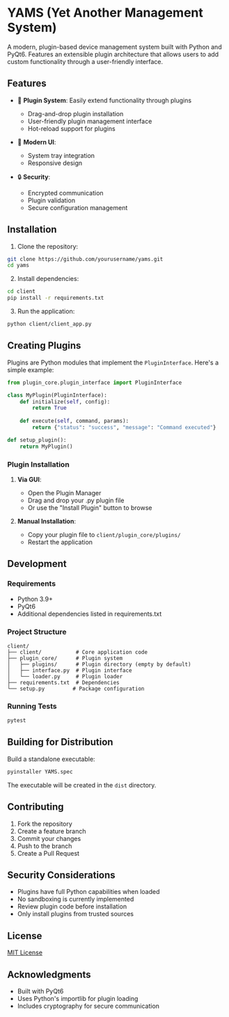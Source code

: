 # YAMS (Yet Another Management System)

A modern, plugin-based device management system built with Python and PyQt6. Features an extensible plugin architecture that allows users to add custom functionality through a user-friendly interface.

## Features

- 🔌 **Plugin System**: Easily extend functionality through plugins
  - Drag-and-drop plugin installation
  - User-friendly plugin management interface
  - Hot-reload support for plugins

- 🎨 **Modern UI**:
  - System tray integration
  - Responsive design

- 🔒 **Security**:
  - Encrypted communication
  - Plugin validation
  - Secure configuration management

## Installation

1. Clone the repository:
```bash
git clone https://github.com/yourusername/yams.git
cd yams
```

2. Install dependencies:
```bash
cd client
pip install -r requirements.txt
```

3. Run the application:
```bash
python client/client_app.py
```

## Creating Plugins

Plugins are Python modules that implement the `PluginInterface`. Here's a simple example:

```python
from plugin_core.plugin_interface import PluginInterface

class MyPlugin(PluginInterface):
    def initialize(self, config):
        return True
        
    def execute(self, command, params):
        return {"status": "success", "message": "Command executed"}

def setup_plugin():
    return MyPlugin()
```

### Plugin Installation

1. **Via GUI**:
   - Open the Plugin Manager
   - Drag and drop your .py plugin file
   - Or use the "Install Plugin" button to browse

2. **Manual Installation**:
   - Copy your plugin file to `client/plugin_core/plugins/`
   - Restart the application

## Development

### Requirements
- Python 3.9+
- PyQt6
- Additional dependencies listed in requirements.txt

### Project Structure
```
client/
├── client/           # Core application code
├── plugin_core/      # Plugin system
│   ├── plugins/      # Plugin directory (empty by default)
│   ├── interface.py  # Plugin interface
│   └── loader.py     # Plugin loader
├── requirements.txt  # Dependencies
└── setup.py         # Package configuration
```

### Running Tests
```bash
pytest
```

## Building for Distribution

Build a standalone executable:
```bash
pyinstaller YAMS.spec
```

The executable will be created in the `dist` directory.

## Contributing

1. Fork the repository
2. Create a feature branch
3. Commit your changes
4. Push to the branch
5. Create a Pull Request

## Security Considerations

- Plugins have full Python capabilities when loaded
- No sandboxing is currently implemented
- Review plugin code before installation
- Only install plugins from trusted sources

## License

[MIT License](LICENSE)

## Acknowledgments

- Built with PyQt6
- Uses Python's importlib for plugin loading
- Includes cryptography for secure communication
